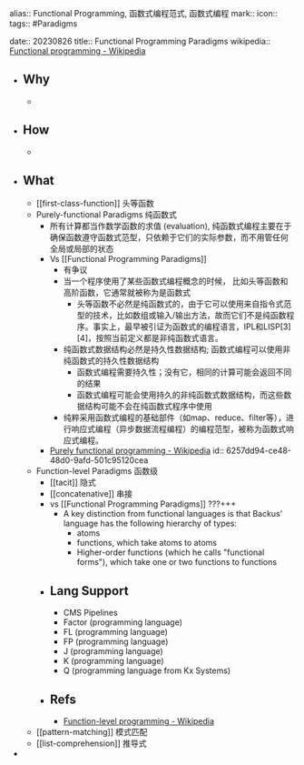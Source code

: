 alias:: Functional Programming, 函数式编程范式, 函数式编程
mark:: 
icon:: 
tags:: #Paradigms

date:: 20230826
title:: Functional Programming Paradigms
wikipedia:: [Functional programming - Wikipedia](https://en.wikipedia.org/wiki/Functional_programming)

- ## Why
  -
- ## How
  -
- ## What
  - [[first-class-function]] 头等函数
  - Purely-functional Paradigms 纯函数式
    - 所有计算都当作数学函数的求值 (evaluation), 纯函数式编程主要在于确保函数遵守函数式范型，只依赖于它们的实际参数，而不用管任何全局或局部的状态
    - Vs [[Functional Programming Paradigms]]
      - 有争议
      - 当一个程序使用了某些函数式编程概念的时候， 比如头等函数和高阶函数，它通常就被称为是函数式
        - 头等函数不必然是纯函数式的，由于它可以使用来自指令式范型的技术，比如数组或输入/输出方法，故而它们不是纯函数程序。事实上，最早被引证为函数式的编程语言，IPL和LISP[3][4]，按照当前定义都是非纯函数式语言。
      - 纯函数式数据结构必然是持久性数据结构; 函数式编程可以使用非纯函数式的持久性数据结构
        - 函数式编程需要持久性；没有它，相同的计算可能会返回不同的结果
        - 函数式编程可能会使用持久的非纯函数式数据结构，而这些数据结构可能不会在纯函数式程序中使用
      - 纯粹采用函数式编程的基础部件（如map、reduce、filter等），进行响应式编程（异步数据流程编程）的编程范型，被称为函数式响应式编程。
    - [Purely functional programming - Wikipedia](https://en.wikipedia.org/wiki/Purely_functional_programming)
      id:: 6257dd94-ce48-48d0-9afd-501c95120cea
  - Function-level Paradigms 函数级
    - [[tacit]] 隐式
    - [[concatenative]] 串接
    - vs [[Functional Programming Paradigms]] ???+++
      - A key distinction from functional languages is that Backus' language has the following hierarchy of types:
        - atoms
        - functions, which take atoms to atoms
        - Higher-order functions (which he calls "functional forms"), which take one or two functions to functions
    - ## Lang Support
      - CMS Pipelines
      - Factor (programming language)
      - FL (programming language)
      - FP (programming language)
      - J (programming language)
      - K (programming language)
      - Q (programming language from Kx Systems)
    - ## Refs
      - [Function-level programming - Wikipedia](https://en.wikipedia.org/wiki/Function-level_programming)
  - [[pattern-matching]] 模式匹配
  - [[list-comprehension]] 推导式
-